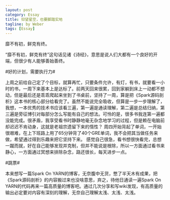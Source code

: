 ```yaml
---
layout: post
category: Essay
title: 仰望星空，也要脚踏实地
tagline: by Weber
tags: [Essay]
---
```

靡不有初，鲜克有终。


<!--more-->

“靡不有初，鲜克有终”这句话见诸《诗经》，意思是说人们大都有一个良好的开端，但很少有人能够善始善终。

#好的计划，需要执行力#

上周之前给自己定了个目标，就算再忙，只要条件允许，有灯，有书，就要看一小时的书，一周下来基本上是达标了。前两天回来很累，回到家躺到床上一动都不想动，但是最后还是乖乖爬起来坐到了书桌前，坚持了一周，算是把《Spark源码剖析》这本书的核心部分给看完了。虽然不能说完全吸收，但算是一步一步理解了，我想，一本优秀的技术书应该看三遍，第一遍是通读理解，第二遍是总结归纳，第三遍是旁征博引对每部分怎么写能有自己的想法。可怜的是，很多书我连第一遍都没能完成。很矛盾，我享受看书时静静地毫无杂念地学习的过程，但是赖在电脑前却迟迟不肯动身，这就是老祖宗遗留下来的惰性？
周四开始背起了单词，一开始很艰难，在上下班路上用了65分钟背了40个GRE单词，我不会把其当做任务来做，希望通过得到乐趣来把它坚持下来。
感觉自己很急，看书想很快看完，总想一蹴而就，好在自己能够发现并克制，但并不能说是根除，所以一方面通过看书来静心，一方面通过冥想来排除杂念，路还很长，每天进步一点。

#跳票#

本来想写一篇Spark On YARN的博客，无奈腹中无货，憋了半天木有成果，把《Spark源码剖析》的内容搬过来也没啥意思，弃之，待他日通读一遍Spark On YARN的代码再来一篇高质量的博客吧。通过几次分享和写wiki发现，有高质量的输出必定要对内容有深刻的理解，无奈自己理解太浅、太浅、太浅。